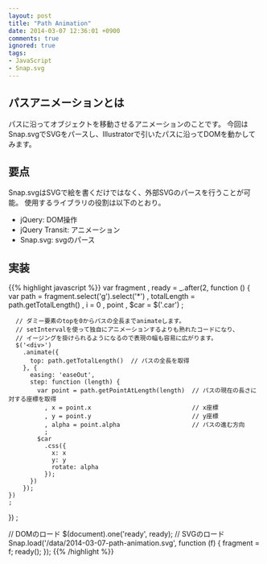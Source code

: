 ```yaml
---
layout: post
title: "Path Animation"
date: 2014-03-07 12:36:01 +0900
comments: true
ignored: true
tags:
- JavaScript
- Snap.svg
---
```


## パスアニメーションとは
パスに沿ってオブジェクトを移動させるアニメーションのことです。
今回はSnap.svgでSVGをパースし、Illustratorで引いたパスに沿ってDOMを動かしてみます。

## 要点
Snap.svgはSVGで絵を書くだけではなく、外部SVGのパースを行うことが可能。
使用するライブラリの役割は以下のとおり。

- jQuery: DOM操作
- jQuery Transit: アニメーション
- Snap.svg: svgのパース

## 実装
{{% highlight javascript %}}
var fragment
  , ready = _.after(2, function () {
      var path = fragment.select('g').select('*')
        , totalLength = path.getTotalLength()
        , i = 0
        , point
        , $car = $('.car')
        ;

      // ダミー要素のtopを0からパスの全長までanimateします。
      // setIntervalを使って独自にアニメーションするよりも熟れたコードになり、
      // イージングを掛けられるようになるので表現の幅も容易に広がります。
      $('<div>')
        .animate({
          top: path.getTotalLength()  // パスの全長を取得
        }, {
          easing: 'easeOut',
          step: function (length) {
            var point = path.getPointAtLength(length)  // パスの現在の長さに対する座標を取得
              , x = point.x                            // x座標
              , y = point.y                            // y座標
              , alpha = point.alpha                    // パスの進む方向
              ;
            $car
              .css({
                x: x
                y: y
                rotate: alpha
              });
          })
        });
    })
    ;
})
;

// DOMのロード
$(document).one('ready', ready);
// SVGのロード
Snap.load('/data/2014-03-07-path-animation.svg', function (f) {
  fragment = f;
  ready();
});
{{% /highlight %}}
